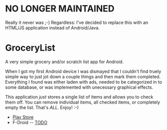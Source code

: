 # NO LONGER MAINTAINED

Really it never was ;-) Regardless: I've decided to replace this with an HTML/JS application instead of Android/Java.

# GroceryList
A very simple grocery and/or scratch list app for Android.

When I got my first Android device I was dismayed that I couldn't find truely simple way to just jot down a couple things and then mark them completed. Everything I found was either laden with ads, needed to be categorized in to some database, or was implemented with unecessary graphical effects.

This application *just* stores a single list of items and allows you to check them off. You can remove individual items, all checked items, or completely empty the list. That's *ALL*. Enjoy! :-)

* [Play Store](https://play.google.com/store/apps/details?id=net.sroz.grocerylist2)
* F-Droid -- [TODO](https://f-droid.org/en/docs/Submitting_to_F-Droid_Quick_Start_Guide/)
